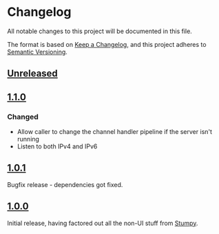 # Changelog

All notable changes to this project will be documented in this file.

The format is based on [Keep a Changelog](https://keepachangelog.com/en/1.0.0/),
and this project adheres to [Semantic Versioning](https://semver.org/spec/v2.0.0.html).

## [Unreleased]

## [1.1.0]

### Changed

* Allow caller to change the channel handler pipeline if the server isn't running
* Listen to both IPv4 and IPv6

## [1.0.1]

Bugfix release - dependencies got fixed.

## [1.0.0]

Initial release, having factored out all the non-UI stuff from [Stumpy].

[Unreleased]: https://github.com/sbeitzel/StumpyNIO/compare/1.1.0...HEAD
[1.1.0]: https://github.com/sbeitzel/StumpyNIO/compare/1.0.1...1.1.0
[1.0.1]: https://github.com/sbeitzel/StumpyNIO/compare/1.0.0...1.0.1
[1.0.0]: https://github.com/sbeitzel/StumpyNIO/releases/tag/1.0.0
[Stumpy]: https://github.com/sbeitzel/Stumpy
